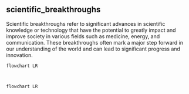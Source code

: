 ## scientific_breakthroughs
Scientific breakthroughs refer to significant advances in scientific knowledge or technology that have the potential to greatly impact and improve society in various fields such as medicine, energy, and communication. These breakthroughs often mark a major step forward in our understanding of the world and can lead to significant progress and innovation.


```mermaid
flowchart LR
    


```

```mermaid
flowchart LR
    


```
